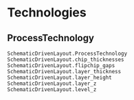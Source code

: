 # Technologies

## ProcessTechnology

```@docs
SchematicDrivenLayout.ProcessTechnology
SchematicDrivenLayout.chip_thicknesses
SchematicDrivenLayout.flipchip_gaps
SchematicDrivenLayout.layer_thickness
SchematicDrivenLayout.layer_height
SchematicDrivenLayout.layer_z
SchematicDrivenLayout.level_z
```
